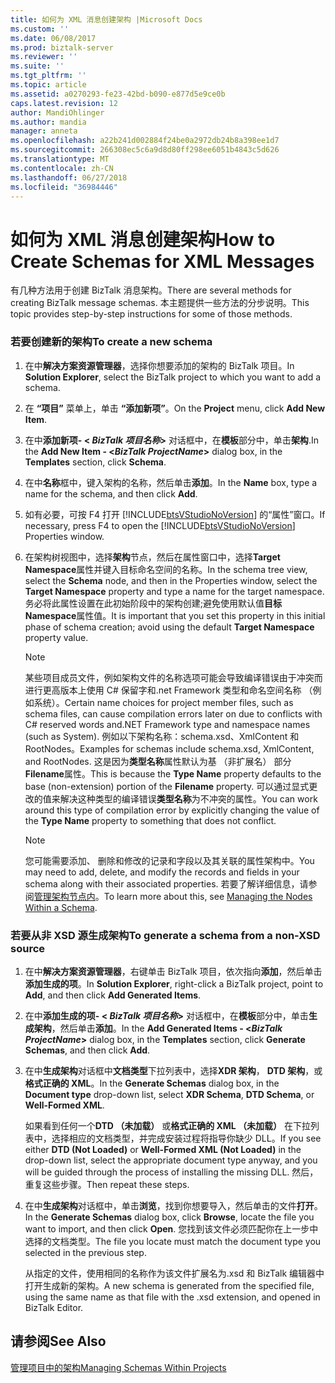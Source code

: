 ```yaml
---
title: 如何为 XML 消息创建架构 |Microsoft Docs
ms.custom: ''
ms.date: 06/08/2017
ms.prod: biztalk-server
ms.reviewer: ''
ms.suite: ''
ms.tgt_pltfrm: ''
ms.topic: article
ms.assetid: a0270293-fe23-42bd-b090-e877d5e9ce0b
caps.latest.revision: 12
author: MandiOhlinger
ms.author: mandia
manager: anneta
ms.openlocfilehash: a22b241d002884f24be0a2972db24b8a398ee1d7
ms.sourcegitcommit: 266308ec5c6a9d8d80ff298ee6051b4843c5d626
ms.translationtype: MT
ms.contentlocale: zh-CN
ms.lasthandoff: 06/27/2018
ms.locfileid: "36984446"
---
```

# <a name="how-to-create-schemas-for-xml-messages"></a><span data-ttu-id="d9ae5-102">如何为 XML 消息创建架构</span><span class="sxs-lookup"><span data-stu-id="d9ae5-102">How to Create Schemas for XML Messages</span></span>
<span data-ttu-id="d9ae5-103">有几种方法用于创建 BizTalk 消息架构。</span><span class="sxs-lookup"><span data-stu-id="d9ae5-103">There are several methods for creating BizTalk message schemas.</span></span> <span data-ttu-id="d9ae5-104">本主题提供一些方法的分步说明。</span><span class="sxs-lookup"><span data-stu-id="d9ae5-104">This topic provides step-by-step instructions for some of those methods.</span></span>  
  
### <a name="to-create-a-new-schema"></a><span data-ttu-id="d9ae5-105">若要创建新的架构</span><span class="sxs-lookup"><span data-stu-id="d9ae5-105">To create a new schema</span></span>  
  
1. <span data-ttu-id="d9ae5-106">在中**解决方案资源管理器**，选择你想要添加的架构的 BizTalk 项目。</span><span class="sxs-lookup"><span data-stu-id="d9ae5-106">In **Solution Explorer**, select the BizTalk project to which you want to add a schema.</span></span>  
  
2. <span data-ttu-id="d9ae5-107">在 **“项目”** 菜单上，单击 **“添加新项”**。</span><span class="sxs-lookup"><span data-stu-id="d9ae5-107">On the **Project** menu, click **Add New Item**.</span></span>  
  
3. <span data-ttu-id="d9ae5-108">在中**添加新项- \< *BizTalk 项目名称*\>** 对话框中，在**模板**部分中，单击**架构**.</span><span class="sxs-lookup"><span data-stu-id="d9ae5-108">In the **Add New Item - \<*BizTalk ProjectName*\>** dialog box, in the **Templates** section, click **Schema**.</span></span>  
  
4. <span data-ttu-id="d9ae5-109">在中**名称**框中，键入架构的名称，然后单击**添加**。</span><span class="sxs-lookup"><span data-stu-id="d9ae5-109">In the **Name** box, type a name for the schema, and then click **Add**.</span></span>  
  
5. <span data-ttu-id="d9ae5-110">如有必要，可按 F4 打开 [!INCLUDE[btsVStudioNoVersion](../includes/btsvstudionoversion-md.md)] 的“属性”窗口。</span><span class="sxs-lookup"><span data-stu-id="d9ae5-110">If necessary, press F4 to open the [!INCLUDE[btsVStudioNoVersion](../includes/btsvstudionoversion-md.md)] Properties window.</span></span>  
  
6. <span data-ttu-id="d9ae5-111">在架构树视图中，选择**架构**节点，然后在属性窗口中，选择**Target Namespace**属性并键入目标命名空间的名称。</span><span class="sxs-lookup"><span data-stu-id="d9ae5-111">In the schema tree view, select the **Schema** node, and then in the Properties window, select the **Target Namespace** property and type a name for the target namespace.</span></span> <span data-ttu-id="d9ae5-112">务必将此属性设置在此初始阶段中的架构创建;避免使用默认值**目标 Namespace**属性值。</span><span class="sxs-lookup"><span data-stu-id="d9ae5-112">It is important that you set this property in this initial phase of schema creation; avoid using the default **Target Namespace** property value.</span></span>  
  
   > [!NOTE]
   >  <span data-ttu-id="d9ae5-113">某些项目成员文件，例如架构文件的名称选项可能会导致编译错误由于冲突而进行更高版本上使用 C# 保留字和.net Framework 类型和命名空间名称 （例如系统）。</span><span class="sxs-lookup"><span data-stu-id="d9ae5-113">Certain name choices for project member files, such as schema files, can cause compilation errors later on due to conflicts with C# reserved words and.NET Framework type and namespace names (such as System).</span></span> <span data-ttu-id="d9ae5-114">例如以下架构名称：schema.xsd、XmlContent 和 RootNodes。</span><span class="sxs-lookup"><span data-stu-id="d9ae5-114">Examples for schemas include schema.xsd, XmlContent, and RootNodes.</span></span> <span data-ttu-id="d9ae5-115">这是因为**类型名称**属性默认为基 （非扩展名） 部分**Filename**属性。</span><span class="sxs-lookup"><span data-stu-id="d9ae5-115">This is because the **Type Name** property defaults to the base (non-extension) portion of the  **Filename** property.</span></span> <span data-ttu-id="d9ae5-116">可以通过显式更改的值来解决这种类型的编译错误**类型名称**为不冲突的属性。</span><span class="sxs-lookup"><span data-stu-id="d9ae5-116">You can work around this type of compilation error by explicitly changing the value of the **Type Name** property to something that does not conflict.</span></span>  
  
   > [!NOTE]
   >  <span data-ttu-id="d9ae5-117">您可能需要添加、 删除和修改的记录和字段以及其关联的属性架构中。</span><span class="sxs-lookup"><span data-stu-id="d9ae5-117">You may need to add, delete, and modify the records and fields in your schema along with their associated properties.</span></span> <span data-ttu-id="d9ae5-118">若要了解详细信息，请参阅[管理架构节点内](../core/managing-the-nodes-within-a-schema.md)。</span><span class="sxs-lookup"><span data-stu-id="d9ae5-118">To learn more about this, see [Managing the Nodes Within a Schema](../core/managing-the-nodes-within-a-schema.md).</span></span>  
  
### <a name="to-generate-a-schema-from-a-non-xsd-source"></a><span data-ttu-id="d9ae5-119">若要从非 XSD 源生成架构</span><span class="sxs-lookup"><span data-stu-id="d9ae5-119">To generate a schema from a non-XSD source</span></span>  
  
1.  <span data-ttu-id="d9ae5-120">在中**解决方案资源管理器**，右键单击 BizTalk 项目，依次指向**添加**，然后单击**添加生成的项**。</span><span class="sxs-lookup"><span data-stu-id="d9ae5-120">In **Solution Explorer**, right-click a BizTalk project, point to **Add**, and then click **Add Generated Items**.</span></span>  
  
2.  <span data-ttu-id="d9ae5-121">在中**添加生成的项- \< *BizTalk 项目名称*\>** 对话框中，在**模板**部分中，单击**生成架构**，然后单击**添加**。</span><span class="sxs-lookup"><span data-stu-id="d9ae5-121">In the **Add Generated Items - \<*BizTalk ProjectName*\>** dialog box, in the **Templates** section, click **Generate Schemas**, and then click **Add**.</span></span>  
  
3.  <span data-ttu-id="d9ae5-122">在中**生成架构**对话框中**文档类型**下拉列表中，选择**XDR 架构**， **DTD 架构**，或**格式正确的 XML**。</span><span class="sxs-lookup"><span data-stu-id="d9ae5-122">In the **Generate Schemas** dialog box, in the **Document type** drop-down list, select **XDR Schema**, **DTD Schema**, or **Well-Formed XML**.</span></span>  
  
     <span data-ttu-id="d9ae5-123">如果看到任何一个**DTD （未加载）** 或**格式正确的 XML （未加载）** 在下拉列表中，选择相应的文档类型，并完成安装过程将指导你缺少 DLL。</span><span class="sxs-lookup"><span data-stu-id="d9ae5-123">If you see either **DTD (Not Loaded)** or **Well-Formed XML (Not Loaded)** in the drop-down list, select the appropriate document type anyway, and you will be guided through the process of installing the missing DLL.</span></span> <span data-ttu-id="d9ae5-124">然后，重复这些步骤。</span><span class="sxs-lookup"><span data-stu-id="d9ae5-124">Then repeat these steps.</span></span>  
  
4.  <span data-ttu-id="d9ae5-125">在中**生成架构**对话框中，单击**浏览**，找到你想要导入，然后单击的文件**打开**。</span><span class="sxs-lookup"><span data-stu-id="d9ae5-125">In the **Generate Schemas** dialog box, click **Browse**, locate the file you want to import, and then click **Open**.</span></span> <span data-ttu-id="d9ae5-126">您找到该文件必须匹配你在上一步中选择的文档类型。</span><span class="sxs-lookup"><span data-stu-id="d9ae5-126">The file you locate must match the document type you selected in the previous step.</span></span>  
  
     <span data-ttu-id="d9ae5-127">从指定的文件，使用相同的名称作为该文件扩展名为.xsd 和 BizTalk 编辑器中打开生成新的架构。</span><span class="sxs-lookup"><span data-stu-id="d9ae5-127">A new schema is generated from the specified file, using the same name as that file with the .xsd extension, and opened in BizTalk Editor.</span></span>  
  
## <a name="see-also"></a><span data-ttu-id="d9ae5-128">请参阅</span><span class="sxs-lookup"><span data-stu-id="d9ae5-128">See Also</span></span>  
 [<span data-ttu-id="d9ae5-129">管理项目中的架构</span><span class="sxs-lookup"><span data-stu-id="d9ae5-129">Managing Schemas Within Projects</span></span>](../core/managing-schemas-within-projects.md)